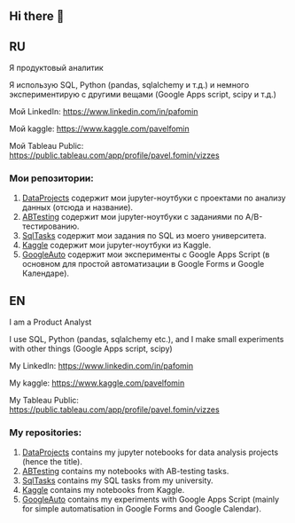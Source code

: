 ## Hi there 👋
## RU
Я продуктовый аналитик

Я использую SQL, Python (pandas, sqlalchemy и т.д.) и немного экспериментирую с другими вещами (Google Apps script, scipy и т.д.)

Мой LinkedIn: https://www.linkedin.com/in/pafomin

Мой kaggle: https://www.kaggle.com/pavelfomin

Мой Tableau Public: https://public.tableau.com/app/profile/pavel.fomin/vizzes

### Мои репозитории:

1) [DataProjects](https://github.com/FominP/DataProjects) содержит мои jupyter-ноутбуки с проектами по анализу данных (отсюда и название).
2) [ABTesting](https://github.com/FominP/ABTesting) содержит мои jupyter-ноутбуки с заданиями по А/B-тестированию.
3) [SqlTasks](https://github.com/FominP/SqlTasks) содержит мои задания по SQL из моего университета.
4) [Kaggle](https://github.com/FominP/Kaggle) содержит мои jupyter-ноутбуки из Kaggle.
5) [GoogleAuto](https://github.com/FominP/GoogleAuto) содержит мои эксперименты c Google Apps Script (в основном для простой автоматизации в Google Forms и Google Календаре).

## EN
I am a Product Analyst

I use SQL, Python (pandas, sqlalchemy etc.), and I make small experiments with other things (Google Apps script, scipy)

My LinkedIn: https://www.linkedin.com/in/pafomin

My kaggle: https://www.kaggle.com/pavelfomin

My Tableau Public: https://public.tableau.com/app/profile/pavel.fomin/vizzes

### My repositories:

1) [DataProjects](https://github.com/FominP/DataProjects) contains my jupyter notebooks for data analysis projects (hence the title).
2) [ABTesting](https://github.com/FominP/ABTesting) contains my notebooks with AB-testing tasks.
3) [SqlTasks](https://github.com/FominP/SqlTasks) contains my SQL tasks from my university.
4) [Kaggle](https://github.com/FominP/Kaggle) contains my notebooks from Kaggle.
5) [GoogleAuto](https://github.com/FominP/GoogleAuto) contains my experiments with Google Apps Script (mainly for simple automatisation in Google Forms and Google Calendar).
